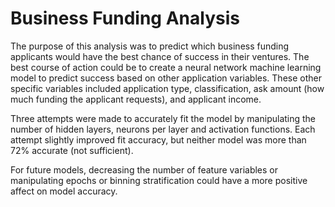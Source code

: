 # Business Funding Analysis

The purpose of this analysis was to predict which business funding applicants would have the best chance of success in their ventures.  The best course of action could be to create a neural network machine learning model to predict success based on other application variables.  These other specific variables included application type, classification, ask amount (how much funding the applicant requests), and applicant income.

Three attempts were made to accurately fit the model by manipulating the number of hidden layers, neurons per layer and activation functions.  Each attempt slightly improved fit accuracy, but neither model was more than 72% accurate (not sufficient).

For future models, decreasing the number of feature variables or manipulating epochs or binning stratification could have a more positive affect on model accuracy.
